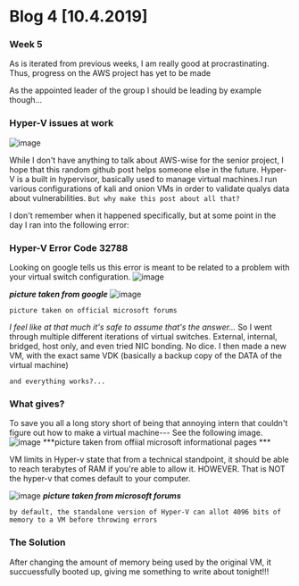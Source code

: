 # Blog 4 [10.4.2019]
### Week 5

As is iterated from previous weeks, I am really good at procrastinating.
Thus, progress on the AWS project has yet to be made

As the appointed leader of the group I should be leading by example though... 

### Hyper-V issues at work
![image](https://user-images.githubusercontent.com/20525440/66249383-4cb0cd80-e6e7-11e9-8219-7f3d8f12b6b5.png)

While I don't have anything to talk about AWS-wise for the senior project, I hope that this random github post helps someone else in the future.
Hyper-V is a built in hypervisor, basically used to manage virtual machines.I run various configurations of kali and onion VMs in order to validate qualys data about vulnerabilities.
```But why make this post about all that?```

I don't remember when it happened specifically, but at some point in the day I ran into the following error:


### Hyper-V Error Code 32788

Looking on google tells us this error is meant to be related to a problem with your virtual switch configuration. 
![image](https://user-images.githubusercontent.com/20525440/66249444-57b82d80-e6e8-11e9-94bd-5a8646bcdc30.png)

***picture taken from google***
![image](https://user-images.githubusercontent.com/20525440/66249547-f85b1d00-e6e9-11e9-94bd-51be55059915.png)

```picture taken on official microsoft forums```

*I feel like at that much it's safe to assume that's the answer...*
So I went through multiple different iterations of virtual switches. External, internal, bridged, host only, and even tried NIC bonding. No dice.
I then made a new VM, with the exact same VDK (basically a backup copy of the DATA of the virtual machine)

```and everything works?...```

### What gives?

To save you all a long story short of being that annoying intern that couldn't figure out how to make a virtual machine---
See the following image.
![image](https://user-images.githubusercontent.com/20525440/66249600-e29a2780-e6ea-11e9-85d4-1052f8ded73e.png)
***picture taken from offiial microsoft informational pages ***

VM limits in Hyper-v state that from a technical standpoint, it should be able to reach terabytes of RAM if you're able to allow it.
HOWEVER.
That is NOT the hyper-v that comes default to your computer.

![image](https://user-images.githubusercontent.com/20525440/66249632-6b18c800-e6eb-11e9-97d1-875904929c44.png)
***picture taken from microsoft forums***

```by default, the standalone version of Hyper-V can allot 4096 bits of memory to a VM before throwing errors```
### The Solution

After changing the amount of memory being used by the original VM, it succuessfully booted up, giving me something to write about tonight!!!
